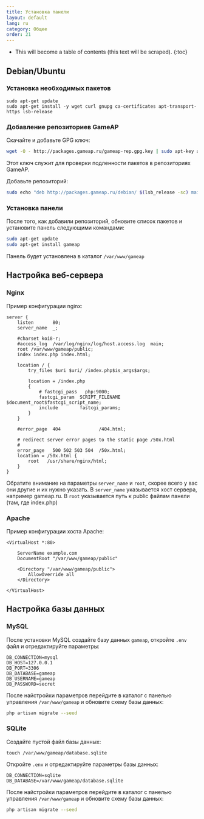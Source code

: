 ```yaml
---
title: Установка панели
layout: default
lang: ru
category: Общее
order: 21
---
```


* This will become a table of contents (this text will be scraped).
{:toc}

## Debian/Ubuntu

### Установка необходимых пакетов

```
sudo apt-get update
sudo apt-get install -y wget curl gnupg ca-certificates apt-transport-https lsb-release
```

### Добавление репозиториев GameAP

Скачайте и добавьте GPG ключ:
```bash
wget -O - http://packages.gameap.ru/gameap-rep.gpg.key | sudo apt-key add -
```

Этот ключ служит для проверки подленности пакетов в репозиториях GameAP.


Добавьте репозиторий:
```bash
sudo echo "deb http://packages.gameap.ru/debian/ $(lsb_release -sc) main" > /etc/apt/sources.list.d/gameap.list
```


### Установка панели

После того, как добавили репозиторий, обновите список пакетов и установите панель следующими командами:

```bash
sudo apt-get update
sudo apt-get install gameap
```

Панель будет установлена в каталог `/var/www/gameap`

## Настройка веб-сервера

### Nginx

Пример конфигурации nginx:

```
server {
    listen       80;
    server_name  _;

    #charset koi8-r;
    #access_log  /var/log/nginx/log/host.access.log  main;
    root /var/www/gameap/public;
    index index.php index.html;

    location / {
        try_files $uri $uri/ /index.php$is_args$args;

        location = /index.php
        {
            # fastcgi_pass   php:9000;
            fastcgi_param  SCRIPT_FILENAME $document_root$fastcgi_script_name;
            include        fastcgi_params;
        }
    }

    #error_page  404              /404.html;

    # redirect server error pages to the static page /50x.html
    #
    error_page   500 502 503 504  /50x.html;
    location = /50x.html {
        root   /usr/share/nginx/html;
    }
}
```
Обратите внимание на параметры `server_name` и `root`, скорее всего у вас они другие и их нужно указать.
В `server_name` указывается хост сервера, например gameap.ru.
В `root` указывается путь к public файлам панели (там, где index.php)

### Apache

Пример конфигурации хоста Apache:

```
<VirtualHost *:80>

    ServerName example.com
    DocumentRoot "/var/www/gameap/public"

    <Directory "/var/www/gameap/public">
        AllowOverride all
    </Directory>

</VirtualHost>
```

## Настройка базы данных

### MySQL

После установки MySQL создайте базу данных `gameap`, откройте `.env` файл и отредактируйте параметры:
```
DB_CONNECTION=mysql
DB_HOST=127.0.0.1
DB_PORT=3306
DB_DATABASE=gameap
DB_USERNAME=gameap
DB_PASSWORD=secret
```

После найстройки параметров перейдите в каталог с панелью управления `/var/www/gameap` и обновите схему базы данных:
```bash
php artisan migrate --seed
```

### SQLite

Создайте пустой файл базы данных:
```
touch /var/www/gameap/database.sqlite
```

Откройте `.env` и отредактируйте параметры базы данных:
```
DB_CONNECTION=sqlite
DB_DATABASE=/var/www/gameap/database.sqlite
```

После найстройки параметров перейдите в каталог с панелью управления `/var/www/gameap` и обновите схему базы данных:
```bash
php artisan migrate --seed
```
